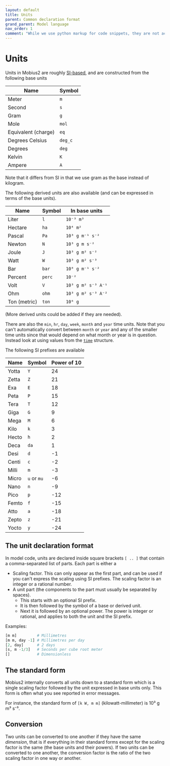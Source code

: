 ```yaml
---
layout: default
title: Units
parent: Common declaration format
grand_parent: Model language
nav_order: 1
comment: "While we use python markup for code snippets, they are not actually python, it just creates convenient coloring for this format."
---
```


# Units

Units in Mobius2 are roughly [SI-based](https://en.wikipedia.org/wiki/International_System_of_Units), and are constructed from the following base units

| Name | Symbol |
| ---- | ------ |
| Meter | `m` |
| Second | `s` |
| Gram | `g` |
| Mole | `mol` |
| Equivalent (charge) | `eq` |
| Degrees Celsius | `deg_c` |
| Degrees | `deg` |
| Kelvin | `K` |
| Ampere | `A` |

Note that it differs from SI in that we use gram as the base instead of kilogram.

The following derived units are also available (and can be expressed in terms of the base units).

| Name | Symbol | In base units |
| ---- | ------ | ------------- |
| Liter | `l` | `10⁻³ m³` |
| Hectare | `ha` | `10⁴ m²` |
| Pascal | `Pa` | `10³ g m⁻¹ s⁻²` |
| Newton | `N` | `10³ g m s⁻²` |
| Joule | `J` | `10³ g m² s⁻²` |
| Watt | `W` | `10³ g m² s⁻³` |
| Bar | `bar` | `10⁸ g m⁻¹ s⁻²` |
| Percent | `perc` | `10⁻²` |
| Volt | `V` | `10³ g m² s⁻³ A⁻¹` |
| Ohm | `ohm` | `10³ g m² s⁻³ A⁻²` |
| Ton (metric) | `ton` | `10⁶ g` |

(More derived units could be added if they are needed).

There are also the `min`, `hr`, `day`, `week`, `month` and `year` time units. Note that you can't automatically convert between `month` or `year` and any of the smaller time units since that would depend on what month or year is in question. Instead look at using values from the [`time`](math_format.html#identifier) structure. 

The following SI prefixes are available

| Name | Symbol | Power of 10 |
| ---- | ------ | ----- |
| Yotta | `Y` | 24 |
| Zetta | `Z` | 21 |
| Exa | `E` | 18 |
| Peta | `P` | 15 |
| Tera | `T` | 12 |
| Giga | `G` | 9 |
| Mega | `M` | 6 |
| Kilo | `k` | 3 |
| Hecto | `h` | 2 |
| Deca | `da` | 1 |
| Desi | `d` | -1 |
| Centi | `c` | -2 |
| Milli | `m` | -3 |
| Micro | `u` or `mu` | -6 |
| Nano | `n` | -9 |
| Pico | `p` | -12 |
| Femto | `f` | -15 |
| Atto | `a` | -18 |
| Zepto | `z` | -21 |
| Yocto | `y` | -24 |

## The unit declaration format

In model code, units are declared inside square brackets `[ .. ]` that contain a comma-separated list of parts. Each part is either a

- Scaling factor. This can only appear as the first part, and can be used if you can't express the scaling using SI prefixes. The scaling factor is an integer or a rational number.
- A unit part (the components to the part must usually be separated by spaces).
	- This starts with an optional SI prefix.
	- It is then followed by the symbol of a base or derived unit.
	- Next it is followed by an optional power. The power is integer or rational, and applies to both the unit and the SI prefix.

Examples:

```python
[m m]         # Millimetres
[m m, day -1] # Millimetres per day
[2, day]      # 2 days
[s, m -1/3]   # Seconds per cube root meter
[]            # Dimensionless
```

## The standard form

Mobius2 internally converts all units down to a standard form which is a single scaling factor followed by the unit expressed in base units only. This form is often what you see reported in error messages.

For instance, the standard form of `[k W, m m]` (kilowatt-millimeter) is 10³ g m³ s⁻³.

## Conversion

Two units can be converted to one another if they have the same *dimension*, that is if everything in their standard forms except for the scaling factor is the same (the base units and their powers). If two units can be converted to one another, the conversion factor is the ratio of the two scaling factor in one way or another.